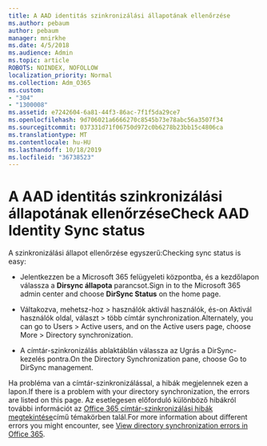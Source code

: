 ```yaml
---
title: A AAD identitás szinkronizálási állapotának ellenőrzése
ms.author: pebaum
author: pebaum
manager: mnirkhe
ms.date: 4/5/2018
ms.audience: Admin
ms.topic: article
ROBOTS: NOINDEX, NOFOLLOW
localization_priority: Normal
ms.collection: Adm_O365
ms.custom:
- "304"
- "1300008"
ms.assetid: e7242604-6a81-44f3-86ac-7f1f5da29ce7
ms.openlocfilehash: 9d706021a6666270c8545b73e78abc56a3507f34
ms.sourcegitcommit: 037331d71f06750d972c0b6278b23bb15c4806ca
ms.translationtype: MT
ms.contentlocale: hu-HU
ms.lasthandoff: 10/18/2019
ms.locfileid: "36738523"
---
```

# <a name="check-aad-identity-sync-status"></a><span data-ttu-id="d3504-102">A AAD identitás szinkronizálási állapotának ellenőrzése</span><span class="sxs-lookup"><span data-stu-id="d3504-102">Check AAD Identity Sync status</span></span>

<span data-ttu-id="d3504-103">A szinkronizálási állapot ellenőrzése egyszerű:</span><span class="sxs-lookup"><span data-stu-id="d3504-103">Checking sync status is easy:</span></span>
  
- <span data-ttu-id="d3504-104">Jelentkezzen be a Microsoft 365 felügyeleti központba, és a kezdőlapon válassza a **Dirsync állapota** parancsot.</span><span class="sxs-lookup"><span data-stu-id="d3504-104">Sign in to the Microsoft 365 admin center and choose **DirSync Status** on the home page.</span></span>

- <span data-ttu-id="d3504-105">Váltakozva, mehetsz-hoz \> használók aktivál használók, és-on Aktivál használók oldal, választ \> több címtár synchronization.</span><span class="sxs-lookup"><span data-stu-id="d3504-105">Alternately, you can go to Users \> Active users, and on the Active users page, choose More \> Directory synchronization.</span></span>

- <span data-ttu-id="d3504-106">A címtár-szinkronizálás ablaktáblán válassza az Ugrás a DirSync-kezelés pontra.</span><span class="sxs-lookup"><span data-stu-id="d3504-106">On the Directory Synchronization pane, choose Go to DirSync management.</span></span>

<span data-ttu-id="d3504-107">Ha probléma van a címtár-szinkronizálással, a hibák megjelennek ezen a lapon.</span><span class="sxs-lookup"><span data-stu-id="d3504-107">If there is a problem with your directory synchronization, the errors are listed on this page.</span></span> <span data-ttu-id="d3504-108">Az esetlegesen előforduló különböző hibákról további információt az [Office 365 címtár-szinkronizálási hibák megtekintése](https://docs.microsoft.com//office365/enterprise/identify-directory-synchronization-errors)című témakörben talál.</span><span class="sxs-lookup"><span data-stu-id="d3504-108">For more information about different errors you might encounter, see [View directory synchronization errors in Office 365](https://docs.microsoft.com//office365/enterprise/identify-directory-synchronization-errors).</span></span>
  